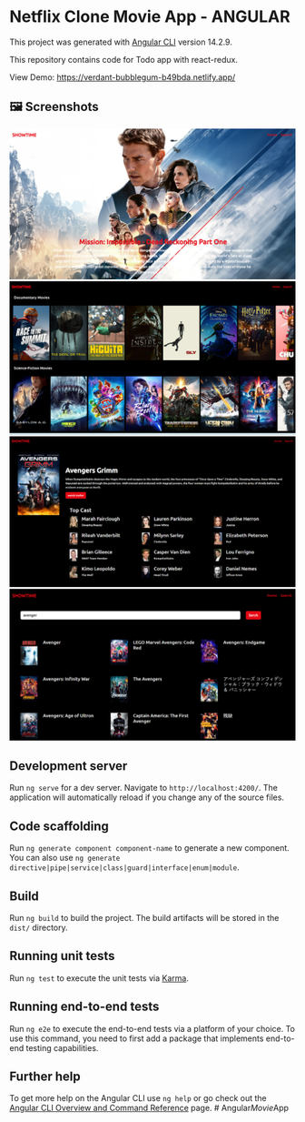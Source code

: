 # Netflix Clone Movie App - ANGULAR


This project was generated with [Angular CLI](https://github.com/angular/angular-cli) version 14.2.9.


This repository contains code for Todo app with react-redux.


View Demo:
https://verdant-bubblegum-b49bda.netlify.app/

## 🖼️ Screenshots

![Screenshot (1)](https://github.com/SanketKolankar/Angular_Movie_App/blob/main/Images/main%20Poster.png)
![Screenshot (2)](https://github.com/SanketKolankar/Angular_Movie_App/blob/main/Images/Movies%20Type.png)
![Screenshot (3)](https://github.com/SanketKolankar/Angular_Movie_App/blob/main/Images/Detail%20of%20Movies.png)
![Screenshot (4)](https://github.com/SanketKolankar/Angular_Movie_App/blob/main/Images/search%20movies.png)




## Development server

Run `ng serve` for a dev server. Navigate to `http://localhost:4200/`. The application will automatically reload if you change any of the source files.



## Code scaffolding

Run `ng generate component component-name` to generate a new component. You can also use `ng generate directive|pipe|service|class|guard|interface|enum|module`.



## Build

Run `ng build` to build the project. The build artifacts will be stored in the `dist/` directory.



## Running unit tests

Run `ng test` to execute the unit tests via [Karma](https://karma-runner.github.io).



## Running end-to-end tests

Run `ng e2e` to execute the end-to-end tests via a platform of your choice. To use this command, you need to first add a package that implements end-to-end testing capabilities.



## Further help

To get more help on the Angular CLI use `ng help` or go check out the [Angular CLI Overview and Command Reference](https://angular.io/cli) page.
#   A n g u l a r _ M o v i e _ A p p 
 
 